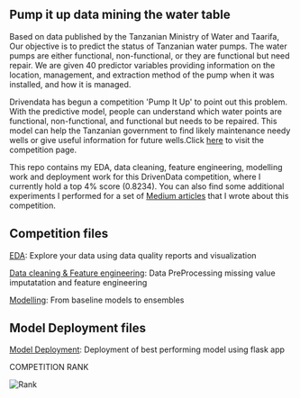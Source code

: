 <h2>
Pump it up data mining the water table
</h2>

Based on data published by the Tanzanian Ministry of Water and Taarifa, Our objective is to predict the status of Tanzanian water pumps. The water pumps are either functional, non-functional, or they are functional but need repair. We are given 40 predictor variables providing information on the location, management, and extraction method of the pump when it was installed, and how it is managed.

Drivendata has begun a competition 'Pump It Up' to point out this problem. With the predictive model, people can understand which water points are functional, non-functional, and functional but needs to be repaired. This model can help the Tanzanian government to find likely maintenance needy wells or give useful information for future wells.Click [here](https://www.drivendata.org/competitions/7/pump-it-up-data-mining-the-water-table/) to visit the competition page.

This repo contains my EDA, data cleaning, feature engineering, modelling work and deployment work for this DrivenData competition, where I currently hold a top 4% score (0.8234). You can also find some additional experiments I performed for a set of [Medium articles](https://medium.com/@neilnaik/pump-it-up-data-mining-the-water-table-f1a10d17d18e) that I wrote about this competition.

<h2>Competition files</h2>

[EDA](https://github.com/neilrathod1997/NEIL-Pump-it-up-data-mining-the-water-table/blob/master/EDA_Pump_it_Up_Data_Mining_the_Water_Table.ipynb): Explore your data using data quality reports and visualization

[Data cleaning & Feature engineering](https://github.com/neilrathod1997/NEIL-Pump-it-up-data-mining-the-water-table/blob/master/Updated_data_cleaning%2Bmanual_imputation%2Bfeature_engg.ipynb): Data PreProcessing missing value imputatation and feature engineering

[Modelling](https://github.com/neilrathod1997/NEIL-Pump-it-up-data-mining-the-water-table/blob/master/Modelling%20_f1_micro.ipynb): From baseline models to ensembles

<h2>Model Deployment files</h2>

[Model Deployment](https://github.com/neilrathod1997/NEIL-Pump-it-up-data-mining-the-water-table/tree/master/Production): Deployment of best performing  model using flask app

COMPETITION RANK

![Rank](https://github.com/neilrathod1997/NEIL-Pump-it-up-data-mining-the-water-table/blob/master/Extra/rankfor%20blog.png?raw=true)
